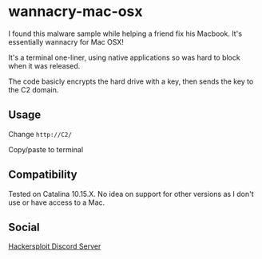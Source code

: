 # wannacry-mac-osx
I found this malware sample while helping a friend fix his Macbook. It's essentially wannacry for Mac OSX!

It's a terminal one-liner, using native applications so was hard to block when it was released.

The code basicly encrypts the hard drive with a key, then sends the key to the C2 domain.

## Usage
Change `http://C2/`

Copy/paste to terminal

## Compatibility
Tested on Catalina 10.15.X.
No idea on support for other versions as I don't use or have access to a Mac. 


## Social
[Hackersploit Discord Server](https://discord.gg/hackersploit)
